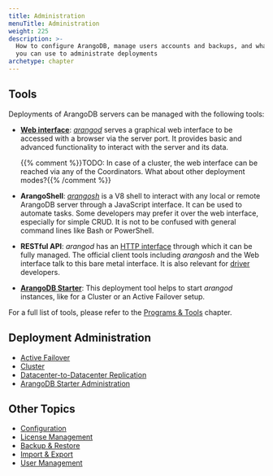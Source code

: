 ```yaml
---
title: Administration
menuTitle: Administration
weight: 225
description: >-
  How to configure ArangoDB, manage users accounts and backups, and what tools
  you can use to administrate deployments
archetype: chapter
---
```

## Tools

Deployments of ArangoDB servers can be managed with the following tools:

- [**Web interface**](../../components/web-interface/_index.md):
  [_arangod_](../../components/arangodb-server/_index.md) serves a graphical web interface to
  be accessed with a browser via the server port. It provides basic and advanced
  functionality to interact with the server and its data.
  
  {{% comment %}}TODO: In case of a cluster, the web interface can be reached via any of the Coordinators. What about other deployment modes?{{% /comment %}}

- **ArangoShell**: [_arangosh_](../../components/tools/arangodb-shell/_index.md) is a V8 shell to
  interact with any local or remote ArangoDB server through a JavaScript
  interface. It can be used to automate tasks. Some developers may prefer it over
  the web interface, especially for simple CRUD. It is not to be confused with
  general command lines like Bash or PowerShell.

- **RESTful API**: _arangod_ has an [HTTP interface](../../develop/http-api/_index.md) through
  which it can be fully managed. The official client tools including _arangosh_ and
  the Web interface talk to this bare metal interface. It is also relevant for
  [driver](../../develop/drivers/_index.md) developers.

- [**ArangoDB Starter**](../../components/tools/arangodb-starter/_index.md): This deployment tool
  helps to start _arangod_ instances, like for a Cluster or an Active Failover setup.
  
For a full list of tools, please refer to the [Programs & Tools](../../components/tools/_index.md) chapter.

## Deployment Administration

- [Active Failover](../../deploy/active-failover/administration.md)
- [Cluster](../../deploy/cluster/administration.md)
- [Datacenter-to-Datacenter Replication](../../deploy/arangosync/administration.md)
- [ArangoDB Starter Administration](arangodb-starter/_index.md)

## Other Topics

- [Configuration](configuration.md)
- [License Management](license-management.md)
- [Backup & Restore](../backup-and-restore.md)
- [Import & Export](import-and-export.md)
- [User Management](user-management/_index.md)
